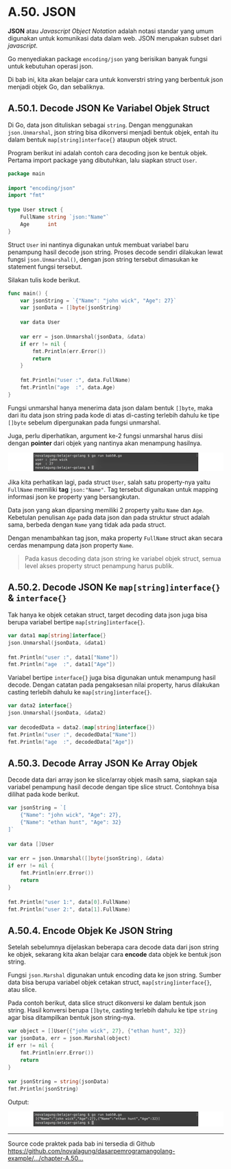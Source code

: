 # A.50. JSON

**JSON** atau *Javascript Object Notation* adalah notasi standar yang umum digunakan untuk komunikasi data dalam web. JSON merupakan subset dari *javascript*.

Go menyediakan package `encoding/json` yang berisikan banyak fungsi untuk kebutuhan operasi json.

Di bab ini, kita akan belajar cara untuk konverstri string yang berbentuk json menjadi objek Go, dan sebaliknya.

## A.50.1. Decode JSON Ke Variabel Objek Struct

Di Go, data json dituliskan sebagai `string`. Dengan menggunakan `json.Unmarshal`, json string bisa dikonversi menjadi bentuk objek, entah itu dalam bentuk `map[string]interface{}` ataupun objek struct.

Program berikut ini adalah contoh cara decoding json ke bentuk objek. Pertama import package yang dibutuhkan, lalu siapkan struct `User`.

```go
package main

import "encoding/json"
import "fmt"

type User struct {
    FullName string `json:"Name"`
    Age      int
}
```

Struct `User` ini nantinya digunakan untuk membuat variabel baru penampung hasil decode json string. Proses decode sendiri dilakukan lewat fungsi `json.Unmarshal()`, dengan json string tersebut dimasukan ke statement fungsi tersebut.

Silakan tulis kode berikut.

```go
func main() {
    var jsonString = `{"Name": "john wick", "Age": 27}`
    var jsonData = []byte(jsonString)

    var data User

    var err = json.Unmarshal(jsonData, &data)
    if err != nil {
        fmt.Println(err.Error())
        return
    }

    fmt.Println("user :", data.FullName)
    fmt.Println("age  :", data.Age)
}
```

Fungsi unmarshal hanya menerima data json dalam bentuk `[]byte`, maka dari itu data json string pada kode di atas di-casting terlebih dahulu ke tipe `[]byte` sebelum dipergunakan pada fungsi unmarshal.

Juga, perlu diperhatikan, argument ke-2 fungsi unmarshal harus diisi dengan **pointer** dari objek yang nantinya akan menampung hasilnya.

![Decode data json ke variabel objek](images/A.50_1_decode.png)

Jika kita perhatikan lagi, pada struct `User`, salah satu property-nya yaitu `FullName` memiliki **tag** `json:"Name"`. Tag tersebut digunakan untuk mapping informasi json ke property yang bersangkutan.

Data json yang akan diparsing memiliki 2 property yaitu `Name` dan `Age`. Kebetulan penulisan `Age` pada data json dan pada struktur struct adalah sama, berbeda dengan `Name` yang tidak ada pada struct.

Dengan menambahkan tag json, maka property `FullName` struct akan secara cerdas menampung data json property `Name`.

> Pada kasus decoding data json string ke variabel objek struct, semua level akses property struct penampung harus publik.

## A.50.2. Decode JSON Ke `map[string]interface{}` & `interface{}`

Tak hanya ke objek cetakan struct, target decoding data json juga bisa berupa variabel bertipe `map[string]interface{}`.

```go
var data1 map[string]interface{}
json.Unmarshal(jsonData, &data1)

fmt.Println("user :", data1["Name"])
fmt.Println("age  :", data1["Age"])
```

Variabel bertipe `interface{}` juga bisa digunakan untuk menampung hasil decode. Dengan catatan pada pengaksesan nilai property, harus dilakukan casting terlebih dahulu ke `map[string]interface{}`.

```go
var data2 interface{}
json.Unmarshal(jsonData, &data2)

var decodedData = data2.(map[string]interface{})
fmt.Println("user :", decodedData["Name"])
fmt.Println("age  :", decodedData["Age"])
```

## A.50.3. Decode Array JSON Ke Array Objek

Decode data dari array json ke slice/array objek masih sama, siapkan saja variabel penampung hasil decode dengan tipe slice struct. Contohnya bisa dilihat pada kode berikut.

```go
var jsonString = `[
    {"Name": "john wick", "Age": 27},
    {"Name": "ethan hunt", "Age": 32}
]`

var data []User

var err = json.Unmarshal([]byte(jsonString), &data)
if err != nil {
    fmt.Println(err.Error())
    return
}

fmt.Println("user 1:", data[0].FullName)
fmt.Println("user 2:", data[1].FullName)
```

## A.50.4. Encode Objek Ke JSON String

Setelah sebelumnya dijelaskan beberapa cara decode data dari json string ke objek, sekarang kita akan belajar cara **encode** data objek ke bentuk json string.

Fungsi `json.Marshal` digunakan untuk encoding data ke json string. Sumber data bisa berupa variabel objek cetakan struct, `map[string]interface{}`, atau slice.

Pada contoh berikut, data slice struct dikonversi ke dalam bentuk json string. Hasil konversi berupa `[]byte`, casting terlebih dahulu ke tipe `string` agar bisa ditampilkan bentuk json string-nya.

```go
var object = []User{{"john wick", 27}, {"ethan hunt", 32}}
var jsonData, err = json.Marshal(object)
if err != nil {
    fmt.Println(err.Error())
    return
}

var jsonString = string(jsonData)
fmt.Println(jsonString)
```

Output:

![Encode data ke JSON](images/A.50_2_encode.png)

---

<div class="source-code-link">
    <div class="source-code-link-message">Source code praktek pada bab ini tersedia di Github</div>
    <a href="https://github.com/novalagung/dasarpemrogramangolang-example/tree/master/chapter-A.50-json">https://github.com/novalagung/dasarpemrogramangolang-example/.../chapter-A.50...</a>
</div>
